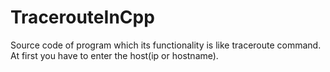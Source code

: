 # TracerouteInCpp

Source code of program which its functionality is like traceroute command. At first you have to enter the host(ip or hostname).
